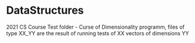 # DataStructures
2021 CS Course
Test folder - Curse of Dimensionality programm, files of type XX_YY are the result of running tests of XX vectors of dimensions YY 

